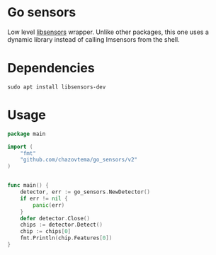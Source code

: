 # Go sensors

Low level [libsensors](https://packages.debian.org/sid/libsensors-dev) wrapper. Unlike other packages, this one uses a dynamic library instead of calling lmsensors from the shell.

# Dependencies

```
sudo apt install libsensors-dev
```

# Usage

```go
package main

import (
	"fmt"
	"github.com/chazovtema/go_sensors/v2"
)


func main() {
	detector, err := go_sensors.NewDetector()
	if err != nil {
		panic(err)
	}
	defer detector.Close()
	chips := detector.Detect()
	chip := chips[0]
	fmt.Println(chip.Features[0])
}
```
